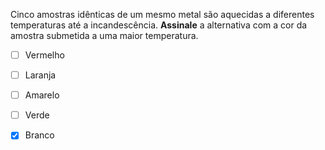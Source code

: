 Cinco amostras idênticas de um mesmo metal são aquecidas a diferentes temperaturas até a incandescência. 
**Assinale** a alternativa com a cor da amostra submetida a uma maior temperatura. 

- [ ] Vermelho   
- [ ] Laranja   
- [ ] Amarelo   
- [ ] Verde   
- [x] Branco   

